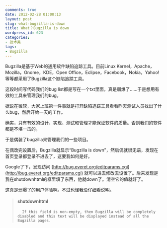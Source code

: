 ```yaml
---
comments: true
date: 2012-02-28 01:00:13
layout: post
slug: what-bugzilla-is-down
title: What？Bugzilla is down
wordpress_id: 623
categories:
- 技术类
tags:
- Bugzilla
---
```


Bugzilla是基于Web的通用软件缺陷追踪工具。目前Linux Kernel，Apache，Mozilla，Gnome，KDE，Open Office，Eclipse，Facebook，Nokia，Yahoo! 等等都采用了Bugzilla这个缺陷追踪工具。

 

这段时间写代码我们的bug list都是写在一个txt里面，真是弱爆了……于是想用有效的工具来管理我们的bug。

 

据说在微软，大家上班第一件事就是打开缺陷追踪工具看看昨天测试人员找出了什么bug，然后开始一天的工作。

 

确实，只有有效的设计、实现、测试和管理才能保证软件的质量。否则我们的软件都是不堪一击的。

 

于是偶装了bugzilla来管理我们的一些项目。

 

在偶改完设置后，Bugzilla就显示“Bugzilla is down”，然后偶就很无语，发现在首页登录都登录不进去了，这要我如何是好。

 

Google了下，发现访问 [http://bug.everet.org/editparams.cgi](http://bug.everet.org/editparams.cgi) 就可以进去修改去设置了。后来发现是我在shutdownhtml的框里填了东西，他就down了。清空它的值就好了。

 

这真是弱爆了的用户体验啊。不过也怪我没仔细看说明。

 

>   
> 
> #### shutdownhtml 
> 
>       If this field is non-empty, then Bugzilla will be completely disabled and this text will be displayed instead of all the Bugzilla pages.
